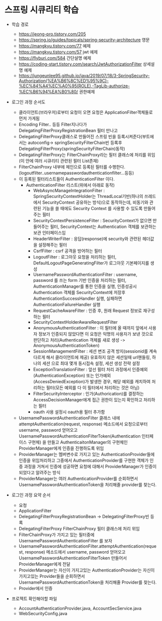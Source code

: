 # 스프링 시큐리티 학습
* 학습 경로
    - https://jeong-pro.tistory.com/205
    - https://spring.io/guides/topicals/spring-security-architecture 영문
    - https://mangkyu.tistory.com/77 예제
    - https://mangkyu.tistory.com/57 jwt 예제
    - https://flyburi.com/584 간단설명 예제
    - https://coding-start.tistory.com/search/JwtAuthorizationFilter 상세설명 예제
    - https://jungeunlee95.github.io/java/2019/07/18/3-SpringSecurity-Authorization(%EA%B6%8C%ED%95%9C)-%EC%84%A4%EC%A0%95(ROLE),-TagLib-authorize-%EC%B6%94%EA%B0%80/ 권한예제

* 로그인 과정 순서도 
    - 클라이언트(브라우저)로부터 요청이 오면 요청은 ApplicationFilter객체들로 먼저 가게됨
    - Encoding Filter.. 등등 Filter지나다가 DelegatingFilterProxyRegistrationBean 필터 만나고 
    - DelegatingFilterProxy클래스로 만들어진 스프링 빈을 등록시켜준다(부트에서는 autoconfig-> springSecurityFilterChain빈 등록후 DelegatingFilterProxy(springSecurityFilterChain)동작)
    - DelegatingFilterProxy는 FilterChainProxy라는 필터 클래스에 처리를 위임(이 안에 여러 시큐리티 관련된 필터 List존재)
    - FilterChainProxy 내부에 체인으로 등록된 필터를 수행한다.(logoutfilter..usernamepasswordauthenticationfilter...등등)
    - 이 등록된 필터리스트들이 AuthenticationFilter 이다.
        - AuthenticationFilter 리스트(위에서 아래로 동작)
            - WebAsyncManageIntegrationFilter : SpringSecurityContextHolder는 ThreadLocal기반(하나의 쓰레드에서 SecurityContext 공유하는 방식)으로 동작하는데, 비동기와 관련된 기능을 쓸 때에도 Security Context 를 사용할 수 있도록 만들어주는 필터
            - SecurityContextPersistenceFilter : SecurityContext가 없으면 만들어주는 필터, SecurityContext는 Authentication 객체를 보관하는 보관 인터페이스임
            - HeaderWriterFilter : 응답(response)에 security와 관련된 헤더값을 설정해주는 필터
            - CsrfFilter : csrf 공격을 방어하는 필터
            - LogoutFilter : 로그아웃 요청을 처리하는 필터, DefaultLogoutPageGeneratingFilter가 로그아웃 기본페이지를 생성
            - UsernamePasswordAuthenticationFilter : username, password 를 쓰는 form 기반 인증을 처리하는 필터, AuthenticationManager를 통한 인증을 실행, 인증성공시 Authentication 객체를 SecurityContext에 저장후 AuthenticationSuccessHandler 실행, 실패하면 AuthenticationFailureHandler 실행
            - RequestCacheAwareFilter : 인증 후, 원래 Request 정보로 재구성하는 필터
            - SecurityContextHolderAwareRequestFilter 
            - AnonymousAuthenticationFilter : 이 필터에 올 때까지 앞에서 사용자 정보가 인증되지 않았다면 이 요청은 익명의 사용자가 보낸 것으로 판단하고 처리(Authentication 객체를 새로 생성 -> AnonymousAuthenticationToken)
            - SessionManagementFilter : 세션 변조 공격 방지(sessionid를 계속 다르게 해서 클라이언트에 제공) 유효하지 않은 세션일때 url핸들링, 하나의 세션 으로 최대 몇개 동시접속 설정, 세션 생성 전략 설정
            - ExceptionTranslationFilter : 앞선 필터 처리 과정에서 인증예외(AuthenticationException) 또는 인가예외(AccessDeniedException)가 발생한 경우, 해당 예외를 캐치하여 처리하는 필터(모든 예외를 다 이 필터에서 처리하는 것은 아님)
            - FilterSecurityInterceptor : 인가(Authorication)를 결정하는 AccessDecisionManager에게 접근 권한이 있는지 확인하고 처리하는 필터 
            - oauth 사용 설정시 oauth용 필터 추가함
    - UsernamePasswordAuthenticationFilter 클래스 내에 attemptAuthentication(request, response) 메소드에서 요청으로부터 username, password 얻어오고 UsernamePasswordAuthenticationFilterToken(Authentication 인터페이스 구현체) 을 만들고 AuthenticaitonManager의 구현체인 ProviderManager에게 인증을 진행하도록 위임
    - ProviderManager는 멤버변수로 가지고 있는 AuthenticationProvider들에 인증을 위임처리하고 그중에서 AuthenticationProvider를 구현한 객체가 인증 과정을 거쳐서 인증에 성공하면 요청에 대해서 ProviderManager가 인증이 되었다고 알려주는 방식
    - ProviderManager는 여러 AuthenticationProvider를 순회하면서 UsernamePasswordAuthenticationToken을 처리해줄 provider를 찾는다.

* 로그인 과정 요약 순서
    - 요청
    - ApplicationFilter
    - DelegatingFilterProxyRegistrationBean -> DelegatingFilterProxy빈 등록
    - DelegatingFilterProxy FilterChainProxy 필터 클래스에 처리 위임
    - FilterChainProxy가 가지고 있는 필터중에 UsernamePasswordAuthenticationFilter 를 보자
    - UsernamePasswordAuthenticationFilter.attemptAuthentication(request, response) 메소드에서 username, password 얻어오고 UsernamePasswordAuthenticationFilterToken 만들어서 ProviderManager에게 전달
    - ProviderManager는 자신이 가지고있는 AuthenticationProvider는 자신이 가지고있는 Provider들을 순회하면서 UsernamePasswordAuthenticationToken을 처리해줄 Provider를 찾는다.
    - Provider에서 인증

* 프로젝트 확인해야할 파일
    - AccountAuthenticationProvider.java, AccountSecService.java
    - WebSecurityConfig.java

